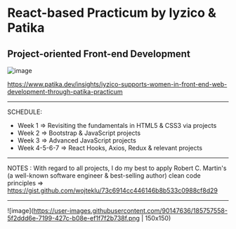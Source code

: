 # React-based Practicum by Iyzico & Patika
## Project-oriented Front-end Development


![image](https://user-images.githubusercontent.com/90147636/184831442-e0e521b2-28e5-4082-8f20-bc55ec1a5cf6.png)

https://www.patika.dev/insights/iyzico-supports-women-in-front-end-web-development-through-patika-practicum

<hr>

SCHEDULE:
- Week 1 => Revisiting the fundamentals in HTML5 & CSS3 via projects
- Week 2 => Bootstrap & JavaScript projects
- Week 3 => Advanced JavaScript projects
- Week 4-5-6-7 => React Hooks, Axios, Redux & relevant projects

<hr>

NOTES : With regard to all projects, I do my best to apply Robert C. Martin's (a well-known software engineer & best-selling author) clean code principles => https://gist.github.com/wojteklu/73c6914cc446146b8b533c0988cf8d29 

<hr>

![image](https://user-images.githubusercontent.com/90147636/185757558-5f2ddd6e-7199-427c-b08e-ef1f7f2b738f.png | 150x150)

